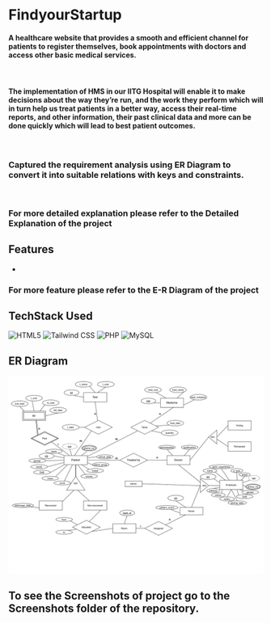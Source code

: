 # FindyourStartup

<h4>A healthcare website that provides a smooth and efficient channel for patients to register themselves,
book appointments with doctors and access other basic medical services.</h4>
<br>
<h4>The implementation of HMS in our IITG Hospital will enable it to make decisions
about the way they’re run, and the work they perform which will in turn help us treat
patients in a better way, access their real-time reports, and other information, their
past clinical data and more can be done quickly which will lead to best patient
outcomes.</h4>
<br>
<h3>Captured the requirement analysis using ER Diagram to convert it into suitable relations with keys and constraints.</h3>
<br>
<h3>For more detailed explanation please refer to the Detailed Explanation of the project</h3>

## Features

-
<h3>For more feature please refer to the E-R Diagram of the project</h3>


## TechStack Used

<img alt="HTML5" src="https://img.shields.io/badge/html5%20-%23E34F26.svg?&style=for-the-badge&logo=html5&logoColor=white"/> 
<img alt="Tailwind CSS" src="https://img.shields.io/badge/tailwindcss%20-%2338B2AC.svg?style=for-the-badge&logo=tailwind-css&logoColor=white"/>
<img alt="PHP" src="https://img.shields.io/badge/php-%23777BB4.svg?style=for-the-badge&logo=php&logoColor=white"/>
<img alt="MySQL" src="https://img.shields.io/badge/Neo4j-008CC1?style=for-the-badge&logo=neo4j&logoColor=white"/>

## ER Diagram
<img src="ER_diagram.png"/>

<h2>To see the Screenshots of project go to the Screenshots folder of the repository.</h2>
